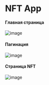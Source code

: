 # NFT App

#### Главная страница

![image](https://user-images.githubusercontent.com/63493031/199719548-e68d2447-aa2e-4e9a-8ff3-710a8d42ccff.png)

#### Пагинация 

![image](https://user-images.githubusercontent.com/63493031/199719644-a3a15e0d-319c-4500-ba9e-36ab185c8c1f.png)

#### Страница NFT

![image](https://user-images.githubusercontent.com/63493031/199719778-c0064691-da44-4c51-825a-2fdb2b6e7e46.png)
